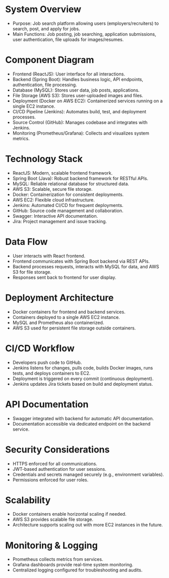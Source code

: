 # System Overview
- Purpose: Job search platform allowing users (employers/recruiters) to search, post, and apply for jobs.
- Main Functions: Job posting, job searching, application submissions, user authentication, file uploads for images/resumes.
# Component Diagram
- Frontend (ReactJS): User interface for all interactions.
- Backend (Spring Boot): Handles business logic, API endpoints, authentication, file processing.
- Database (MySQL): Stores user data, job posts, applications.
- File Storage (AWS S3): Stores user-uploaded images and files.
- Deployment (Docker on AWS EC2): Containerized services running on a single EC2 instance.
- CI/CD Pipeline (Jenkins): Automates build, test, and deployment processes.
- Source Control (GitHub): Manages codebase and integrates with Jenkins.
- Monitoring (Prometheus/Grafana): Collects and visualizes system metrics.
# Technology Stack
- ReactJS: Modern, scalable frontend framework.
- Spring Boot (Java): Robust backend framework for RESTful APIs.
- MySQL: Reliable relational database for structured data.
- AWS S3: Scalable, secure file storage.
- Docker: Containerization for consistent deployments.
- AWS EC2: Flexible cloud infrastructure.
- Jenkins: Automated CI/CD for frequent deployments.
- GitHub: Source code management and collaboration.
- Swagger: Interactive API documentation.
- Jira: Project management and issue tracking.
# Data Flow
- User interacts with React frontend.
- Frontend communicates with Spring Boot backend via REST APIs.
- Backend processes requests, interacts with MySQL for data, and AWS S3 for file storage.
- Responses sent back to frontend for user display.
# Deployment Architecture
- Docker containers for frontend and backend services.
- Containers deployed to a single AWS EC2 instance.
- MySQL and Prometheus also containerized.
- AWS S3 used for persistent file storage outside containers.
# CI/CD Workflow
- Developers push code to GitHub.
- Jenkins listens for changes, pulls code, builds Docker images, runs tests, and deploys containers to EC2.
- Deployment is triggered on every commit (continuous deployment).
- Jenkins updates Jira tickets based on build and deployment status.
# API Documentation
- Swagger integrated with backend for automatic API documentation.
- Documentation accessible via dedicated endpoint on the backend service.
# Security Considerations
- HTTPS enforced for all communications.
- JWT-based authentication for user sessions.
- Credentials and secrets managed securely (e.g., environment variables).
- Permissions enforced for user roles.
# Scalability
- Docker containers enable horizontal scaling if needed.
- AWS S3 provides scalable file storage.
- Architecture supports scaling out with more EC2 instances in the future.
# Monitoring & Logging
- Prometheus collects metrics from services.
- Grafana dashboards provide real-time system monitoring.
- Centralized logging configured for troubleshooting and audits.


